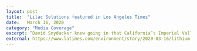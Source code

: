 ```yaml
---
layout: post
title:  "Lilac Solutions featured in Los Angeles Times"
date:   March 16, 2020
category: "Media Coverage"
excerpt: “David Snydacker knew going in that California’s Imperial Valley was a “graveyard for lithium extraction technologies.”… But several deep-pocketed investors think Snydacker’s technology may finally launch a new domestic clean energy industry.“
external: https://www.latimes.com/environment/story/2020-03-16/lithium-startup-lilac-solutions-bill-gates-salton-sea
---
```


